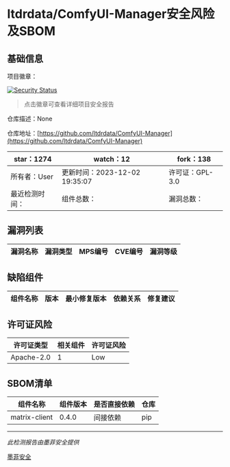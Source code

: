 # ltdrdata/ComfyUI-Manager安全风险及SBOM

## 基础信息

项目徽章：

[![Security Status](https://www.murphysec.com/platform3/v31/badge/1731027321961799680.svg)](https://www.murphysec.com/console/report/1713995379259342848/1731027321961799680)

> 点击徽章可查看详细项目安全报告

仓库描述：None

仓库地址：[https://github.com/ltdrdata/ComfyUI-Manager](https://github.com/ltdrdata/ComfyUI-Manager)

| star：1274 | watch：12 | fork：138 |
| ----------- | -------------- | ------------ |
| 所有者：User | 更新时间：2023-12-02 19:35:07 | 许可证：GPL-3.0 |
| 最近检测时间： | 组件总数： | 漏洞总数： |




## 漏洞列表

| 漏洞名称 | 漏洞类型 | MPS编号 | CVE编号 | 漏洞等级 |
| ------- | ------ | ------- | ------ | ----- |





## 缺陷组件

| 组件名称 | 版本 | 最小修复版本 | 依赖关系 | 修复建议 |
| -------- | ---- | ------------ | -------- | -------- |





## 许可证风险

| 许可证类型 | 相关组件 | 许可证风险 |
| ---------- | -------- | ---------- |
|Apache-2.0|1|Low|




## SBOM清单

| 组件名称 | 组件版本 | 是否直接依赖 | 仓库 |
| -------- | -------- | ------------ | ---- |
|matrix-client|0.4.0|间接依赖|pip|


------

*此检测报告由墨菲安全提供*

[墨菲安全](www.murphysec.com)